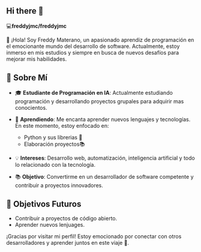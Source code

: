 ## Hi there 👋

💻**freddyjmc/freddyjmc**

👋 ¡Hola! Soy Freddy Materano, un apasionado aprendiz de programación en el emocionante mundo del desarrollo de software. Actualmente, estoy inmerso en mis estudios y siempre en busca de nuevos desafíos para mejorar mis habilidades.

## 🚀 Sobre Mí

- 🎓 **Estudiante de Programación en IA**: Actualmente estudiando programación y desarrollando proyectos grupales para adquirir mas conocientos.
- 🌱 **Aprendiendo**: Me encanta aprender nuevos lenguajes y tecnologías. En este momento, estoy enfocado en:
  - Python y sus librerias 🐍
  - Elaboración proyectos📚 
  
- 💡 **Intereses**: Desarrollo web, automatización, inteligencia artificial y todo lo relacionado con la tecnología.
- 📚 **Objetivo**: Convertirme en un desarrollador de software competente y contribuir a proyectos innovadores.


## 🎯 Objetivos Futuros

- Contribuir a proyectos de código abierto.
- Aprender nuevos lenjuages. 

¡Gracias por visitar mi perfil! Estoy emocionado por conectar con otros desarrolladores y aprender juntos en este viaje 🚀.
